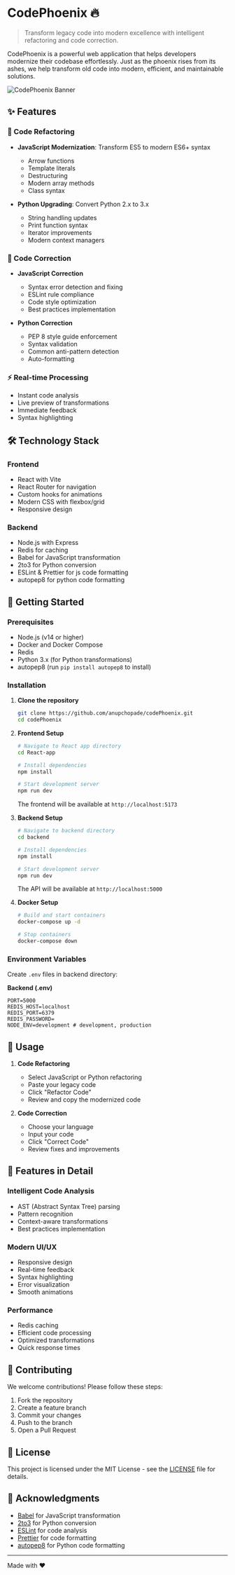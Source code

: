 # CodePhoenix 🔥

> Transform legacy code into modern excellence with intelligent refactoring and code correction.

CodePhoenix is a powerful web application that helps developers modernize their codebase effortlessly. Just as the phoenix rises from its ashes, we help transform old code into modern, efficient, and maintainable solutions.

![CodePhoenix Banner](public/banner.png)

## ✨ Features

### 🚀 Code Refactoring
- **JavaScript Modernization**: Transform ES5 to modern ES6+ syntax
  - Arrow functions
  - Template literals
  - Destructuring
  - Modern array methods
  - Class syntax
  
- **Python Upgrading**: Convert Python 2.x to 3.x
  - String handling updates
  - Print function syntax
  - Iterator improvements
  - Modern context managers

### 🎯 Code Correction
- **JavaScript Correction**
  - Syntax error detection and fixing
  - ESLint rule compliance
  - Code style optimization
  - Best practices implementation

- **Python Correction**
  - PEP 8 style guide enforcement
  - Syntax validation
  - Common anti-pattern detection
  - Auto-formatting

### ⚡ Real-time Processing
- Instant code analysis
- Live preview of transformations
- Immediate feedback
- Syntax highlighting

## 🛠️ Technology Stack

### Frontend
- React with Vite
- React Router for navigation
- Custom hooks for animations
- Modern CSS with flexbox/grid
- Responsive design

### Backend
- Node.js with Express
- Redis for caching
- Babel for JavaScript transformation
- 2to3 for Python conversion
- ESLint & Prettier for js code formatting
- autopep8 for python code formatting

## 🚀 Getting Started

### Prerequisites
- Node.js (v14 or higher)
- Docker and Docker Compose
- Redis
- Python 3.x (for Python transformations)
- autopep8 (run `pip install autopep8` to install)

### Installation

1. **Clone the repository**
   ```bash
   git clone https://github.com/anupchopade/codePhoenix.git
   cd codePhoenix
   ```

2. **Frontend Setup**
   ```bash
   # Navigate to React app directory
   cd React-app

   # Install dependencies
   npm install

   # Start development server
   npm run dev
   ```
   The frontend will be available at `http://localhost:5173`

3. **Backend Setup**
   ```bash
   # Navigate to backend directory
   cd backend

   # Install dependencies
   npm install

   # Start development server
   npm run dev
   ```
   The API will be available at `http://localhost:5000`

4. **Docker Setup**
   ```bash
   # Build and start containers
   docker-compose up -d

   # Stop containers
   docker-compose down
   ```

### Environment Variables

Create `.env` files in backend directory:



**Backend (.env)**
```env
PORT=5000
REDIS_HOST=localhost
REDIS_PORT=6379
REDIS_PASSWORD=
NODE_ENV=development # development, production
```

## 🌟 Usage

1. **Code Refactoring**
   - Select JavaScript or Python refactoring
   - Paste your legacy code
   - Click "Refactor Code"
   - Review and copy the modernized code

2. **Code Correction**
   - Choose your language
   - Input your code
   - Click "Correct Code"
   - Review fixes and improvements

## 🎨 Features in Detail

### Intelligent Code Analysis
- AST (Abstract Syntax Tree) parsing
- Pattern recognition
- Context-aware transformations
- Best practices implementation

### Modern UI/UX
- Responsive design
- Real-time feedback
- Syntax highlighting
- Error visualization
- Smooth animations

### Performance
- Redis caching
- Efficient code processing
- Optimized transformations
- Quick response times

## 🤝 Contributing

We welcome contributions! Please follow these steps:

1. Fork the repository
2. Create a feature branch
3. Commit your changes
4. Push to the branch
5. Open a Pull Request

## 📝 License

This project is licensed under the MIT License - see the [LICENSE](LICENSE) file for details.

## 🙏 Acknowledgments

- [Babel](https://babeljs.io/) for JavaScript transformation
- [2to3](https://docs.python.org/3/library/2to3.html) for Python conversion
- [ESLint](https://eslint.org/) for code analysis
- [Prettier](https://prettier.io/) for code formatting
- [autopep8](https://github.com/hhatto/autopep8) for Python code formatting

---

Made with ❤️ 
